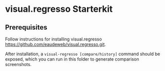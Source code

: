 # visual.regresso Starterkit

## Prerequisites

Follow instructions for installing visual.regresso https://github.com/eaudeweb/visual.regresso.git.

After installation, a `visual-regresso [compare/history]` command should be exposed, which you can run in this folder to generate comparison screenshots.
